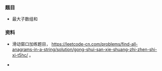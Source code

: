 ### 题目
- 最大子数组和


### 资料
- 滑动窗口加练题目， https://leetcode-cn.com/problems/find-all-anagrams-in-a-string/solution/gong-shui-san-xie-shuang-zhi-zhen-shi-xi-t5hc/ 。 

- 